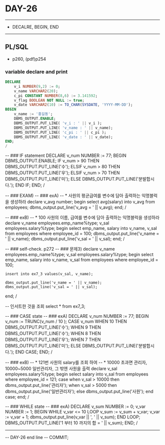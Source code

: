 DAY-26
======
- - -

* DECALRE, BEGIN, END
- - -

## PL/SQL
* p260, (pdf)p254

### variable declare and print
```sql
DECLARE
    v_i NUMBER(9,2) := 0;
    v_name VARCHAR2(20);
    c_pi CONSTANT NUMBER(8,6) := 3.141592;
    v_flag BOOLEAN NOT NULL := true;
    v_date VARCHAR2(10) := TO_CHAR(SYSDATE, 'YYYY-MM-DD');
BEGIN
    v_name := '홍길동';
    DBMS_OUTPUT.ENABLE;
    DBMS_OUTPUT.PUT_LINE( 'v_i : ' || v_i );
    DBMS_OUTPUT.PUT_LINE( 'v_name : ' || v_name);
    DBMS_OUTPUT.PUT_LINE( 'c_pi : ' || c_pi );
    DBMS_OUTPUT.PUT_LINE( 'v_date : ' || v_date);
END;
/
```

-- ### IF statement
DECLARE
    v_num NUMBER := 77;
BEGIN
    DBMS_OUTPUT.ENABLE;
    IF v_num > 90 THEN
        DBMS_OUTPUT.PUT_LINE('수');
    ELSIF v_num > 80 THEN
        DBMS_OUTPUT.PUT_LINE('우');
    ELSIF v_num > 70 THEN
        DBMS_OUTPUT.PUT_LINE('미');
    ELSE
        DBMS_OUTPUT.PUT_LINE('분발합시다.');
    END IF;
END;
/


-- ### EXAM)
-- ### exA)
-- * 사원의 평균급여를 변수에 담아 출력하는 익명블럭을 생성하라
declare
    v_avg number;
begin
    select avg(salary) into v_avg from employees;
    dbms_output.put_line('v_avg = ' || v_avg);
end;
/

-- ### exB)
-- * 100 사원의 이름, 급여를 변수에 담아 출력하는 익명블럭을 생성하라
declare
    v_name employees.emp_name%type;
    v_sal employees.salary%type;
begin
    select emp_name, salary into v_name, v_sal from employees where employee_id = 100;
    dbms_output.put_line('v_name = ' || v_name);
    dbms_output.put_line('v_sal = ' || v_sal);
end;
/

-- ### self-check. p272
-- ### 문제3)
declare
    v_name employees.emp_name%type;
    v_sal employees.salary%type;
begin
    select emp_name, salary into v_name, v_sal from employees where employee_id = 100;
    
    insert into ex7_3 values(v_sal, v_name);
    
    dbms_output.put_line('v_name = ' || v_name);
    dbms_output.put_line('v_sal = ' || v_sal);
end;
/

-- 인서트한 것을 조회
select * from ex7_3;

-- ### CASE state
-- ### exA)
DECLARE
    v_num NUMBER := 77;
BEGIN
    v_num := TRUNC(v_num / 10 );
    CASE v_num
        WHEN 10 THEN DBMS_OUTPUT.PUT_LINE('수');
        WHEN 9 THEN DBMS_OUTPUT.PUT_LINE('수');
        WHEN 8 THEN DBMS_OUTPUT.PUT_LINE('우');
        WHEN 7 THEN DBMS_OUTPUT.PUT_LINE('미');
        ELSE DBMS_OUTPUT.PUT_LINE('분발합시다.');
    END CASE;
END;
/

-- ### exB)
-- * 121번 사원의 salary를 조회 하여
-- * 10000 초과면 관리자, 10000~5000 일반관리자, 그 밖엔 사원을 출력
declare
    v_sal employees.salary%type;
begin
    select salary into v_sal from employees where employee_id = 121;
    case
        when v_sal > 10000 then dbms_output.put_line('관리자');
        when v_sal > 5000 then dbms_output.put_line('일반관리자');
        else dbms_output.put_line('사원');
    end case;
end;
/

-- ### WHILE state
-- ### exA)
DECLARE
    v_sum NUMBER := 0;
    v_var NUMBER := 1;
BEGIN
    WHILE v_var <= 10 LOOP
        v_sum := v_sum + v_var;
        v_var := v_var + 1;
        dbms_output.put_line(v_var || ', ' || v_sum);
    END LOOP;
    DBMS_OUTPUT.PUT_LINE('1 부터 10 까지의 합 = ' || v_sum);
END;
/




-- - - -
-- DAY-26 end line --
COMMIT;
